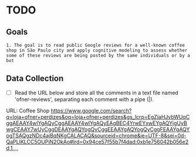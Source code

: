 # TODO
## Goals
	1. The goal is to read public Google reviews for a well-known coffee shop in São Paulo city and apply cognitive modeling to assess whether some of these reviews are being posted by the same individuals or by a bot
	
## Data Collection
  - [ ] Read the URL below and store all the comments in a text file named 'ofner-reviews', separating each comment with a pipe (|).


URL: Coffee Shop
https://www.google.com/search?q=loja+ofner+perdizes&oq=loja+ofner+perdizes&gs_lcrp=EgZjaHJvbWUqCggAEAAY4wIYgAQyCggAEAAY4wIYgAQyEAgBEC4YrwEYxwEYgAQYjgUyBwgCEAAY7wUyCggDEAAYgAQYogQyCggEEAAYgAQYogQyCggFEAAYgAQYogTSAQgzNDc4ajBqNKgCALACAQ&sourceid=chrome&ie=UTF-8&sei=0d-QaPLIKLCC5OUPiN2OkAo#lrd=0x94ce57f55b7f4dad:0xb1e756042b056e2d,1,,,,
